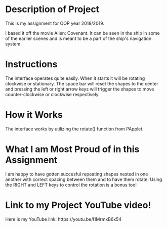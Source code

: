 <h1>Description of Project</h1>
This is my assignment for OOP year 2018/2019.

I based it off the movie Alien: Covenant. It can be seen in the ship in some of the earlier scenes and is meant to be a part of the ship's navigation system.


<h1>Instructions</h1>
The interface operates quite easily. When it starts it will be rotating clockwise or stationary. The space bar will reset the shapes to the center and pressing the left or right arrow keys will trigger the shapes to move counter-clockwise or clockwise respectively.

<h1>How it Works</h1>
The interface works by utilizing the rotate() function from PApplet.

<h1>What I am Most Proud of in this Assignment</h1>
I am happy to have gotten succesful repeating shapes nested in one another with correct spacing between them and to have them rotate. Using the RIGHT and LEFT keys to control the rotation is a bonus too!

<h1>Link to my Project YouTube video!</h1>
Here is my YouTube link: https://youtu.be/I1MrmxB6x54
